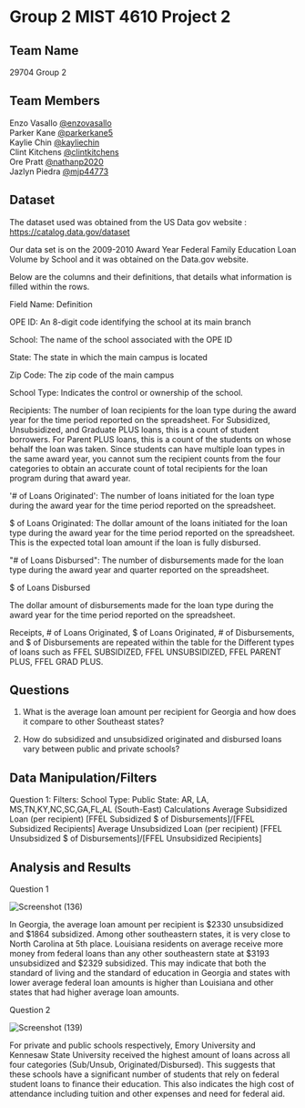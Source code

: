 # Group 2 MIST 4610 Project 2




## Team Name
29704 Group 2

## Team Members
Enzo Vasallo [@enzovasallo](https://www.github.com/enzovasallo)  <br>
Parker Kane  [@parkerkane5](https://www.github.com/parkerkane5) <br>
Kaylie Chin [@kayliechin](https://www.github.com/kayliechin)  <br>
Clint Kitchens  [@clintkitchens](https://www.github.com/clintkitchens) <br> 
Ore Pratt [@nathanp2020](https://github.com/nathanp2020) <br> 
Jazlyn Piedra  [@mjp44773](https://github.com/mjp44773) <br> 

## Dataset
The dataset used was obtained from the US Data gov website : https://catalog.data.gov/dataset

Our data set is on the 2009-2010 Award Year Federal Family Education Loan Volume by School and it was obtained on the Data.gov website. 


Below are the columns and their definitions, that details what information is filled within the rows. 




Field Name:      Definition

OPE ID:          An 8-digit code identifying the school at its main branch <br>

School:          The name of the school associated with the OPE ID <br>

State:           The state in which the main campus is located <br>

Zip Code:        The zip code of the main campus <br>

School Type:     Indicates the control or ownership of the school.   <br>

Recipients:      The number of loan recipients for the loan type during the award year for the time period reported on the spreadsheet.  For Subsidized, Unsubsidized, and Graduate PLUS loans, this is a count of student borrowers.  For Parent PLUS loans, this is a count of the students on whose behalf the loan was taken.  Since students can have multiple loan types in the same award year, you cannot sum the recipient counts from the four categories to obtain an accurate count of total recipients for the loan program during that award year. <br>

'# of Loans Originated':
The number of loans initiated for the loan type during the award year for the time period reported on the spreadsheet.  <br> 

$ of Loans Originated:
The dollar amount of the loans initiated for the loan type during the award year for the time period reported on the spreadsheet.  This is the expected total loan amount if the loan is fully disbursed.  <br>

"# of Loans Disbursed":
The number of disbursements made for the loan type during the award year and quarter reported on the spreadsheet.   <br>

$ of Loans Disbursed

The dollar amount of disbursements made for the loan type during the award year for the time period reported on the spreadsheet.   <br>

Receipts, # of Loans Originated,	 $ of Loans Originated, # of Disbursements, and $ of Disbursements are repeated within the table for the Different types of loans such as FFEL SUBSIDIZED, FFEL UNSUBSIDIZED, FFEL PARENT PLUS, FFEL GRAD PLUS.	
## Questions
1) What is the average loan amount per recipient for Georgia and how does it compare to other Southeast states?


2) How do subsidized and unsubsidized originated and disbursed loans vary between public and private schools?

## Data Manipulation/Filters
Question 1:
Filters:
School Type: Public
State: AR, LA, MS,TN,KY,NC,SC,GA,FL,AL (South-East)
Calculations
Average Subsidized Loan (per recipient)
[FFEL Subsidized $ of Disbursements]/[FFEL Subsidized Recipients]
Average Unsubsidized Loan (per recipient)
[FFEL Unsubsidized $ of Disbursements]/[FFEL Unsubsidized Recipients]

## Analysis and Results

Question 1

![Screenshot (136)](https://github.com/parkerkane5/Group-2-MIST-4610-Project-2/assets/148779254/71e03ba0-d3e7-4a5a-9ee1-b1686580be55)

In Georgia, the average loan amount per recipient is $2330 unsubsidized and $1864 subsidized. Among other southeastern states, it is very close to North Carolina at 5th place.
Louisiana residents on average receive more money from federal loans than any other southeastern state at $3193 unsubsidized and $2329 subsidized. 
This may indicate that both the standard of living and the standard of education in Georgia and states with lower average federal loan amounts is higher than Louisiana and other states that had higher average loan amounts.

Question 2

![Screenshot (139)](https://github.com/parkerkane5/Group-2-MIST-4610-Project-2/assets/148779254/41a7af75-1fbe-4586-a897-2c445fa0cd52)

For private and public schools respectively, Emory University and Kennesaw State University received the highest amount of loans across all four categories (Sub/Unsub, Originated/Disbursed). This suggests that these schools have a significant number of students that rely on federal student loans to finance their education. This also indicates the high cost of attendance including tuition and other expenses and need for federal aid. 

